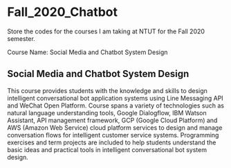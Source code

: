 # Fall_2020_Chatbot
Store the codes for the courses I am taking at NTUT for the Fall 2020 semester.

Course Name: Social Media and Chatbot System Design

## Social Media and Chatbot System Design
This course provides students with the knowledge and skills to design intelligent conversational bot application systems using Line Messaging API and WeChat Open Platform. Course spans a variety of technologies such as natural language understanding tools, Google Dialogflow, IBM Watson Assistant, API management framework, GCP (Google Cloud Platform) and AWS (Amazon Web Service) cloud platform services to design and manage conversation flows for intelligent customer service systems. Programming exercises and term projects are included to help students understand the basic ideas and practical tools in intelligent conversational bot system design.
